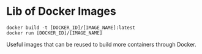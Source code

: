 # Lib of Docker Images

```
docker build -t [DOCKER_ID]/[IMAGE_NAME]:latest
docker run [DOCKER_ID]/[IMAGE_NAME]
```

Useful images that can be reused to build more containers through Docker.
